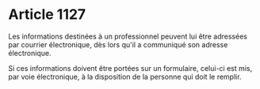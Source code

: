 # Article 1127

<p>Les informations destinées à un professionnel peuvent lui être adressées par courrier électronique, dès lors qu'il a communiqué son adresse électronique. </p><p> Si ces informations doivent être portées sur un formulaire, celui-ci est mis, par voie électronique, à la disposition de la personne qui doit le remplir.</p>